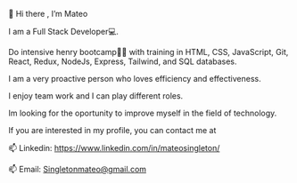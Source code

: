 👋 Hi there , I’m Mateo

I am a Full Stack Developer💻.

Do intensive henry bootcamp🚀🚀 with training in HTML, CSS, JavaScript, Git, React, Redux, NodeJs, Express, Tailwind, and SQL databases.

I am a very proactive person who loves efficiency and effectiveness.

I enjoy team work and I can play different roles.

Im looking for the oportunity to improve myself in the field of technology.

If you are interested in my profile, you can contact me at

📫 Linkedin: https://www.linkedin.com/in/mateosingleton/

📫 Email: Singletonmateo@gmail.com



